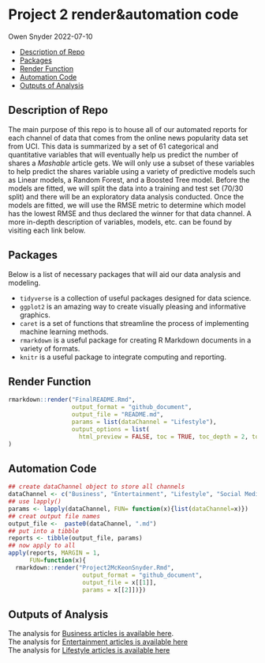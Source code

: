 Project 2 render&automation code
================
Owen Snyder
2022-07-10

-   [Description of Repo](#description-of-repo)
-   [Packages](#packages)
-   [Render Function](#render-function)
-   [Automation Code](#automation-code)
-   [Outputs of Analysis](#outputs-of-analysis)

## Description of Repo

The main purpose of this repo is to house all of our automated reports
for each channel of data that comes from the online news popularity data
set from UCI. This data is summarized by a set of 61 categorical and
quantitative variables that will eventually help us predict the number
of shares a *Mashable* article gets. We will only use a subset of these
variables to help predict the shares variable using a variety of
predictive models such as Linear models, a Random Forest, and a Boosted
Tree model. Before the models are fitted, we will split the data into a
training and test set (70/30 split) and there will be an exploratory
data analysis conducted. Once the models are fitted, we will use the
RMSE metric to determine which model has the lowest RMSE and thus
declared the winner for that data channel. A more in-depth description
of variables, models, etc. can be found by visiting each link below.

## Packages

Below is a list of necessary packages that will aid our data analysis
and modeling.

-   `tidyverse` is a collection of useful packages designed for data
    science.
-   `ggplot2` is an amazing way to create visually pleasing and
    informative graphics.
-   `caret` is a set of functions that streamline the process of
    implementing machine learning methods.
-   `rmarkdown` is a useful package for creating R Markdown documents in
    a variety of formats.
-   `knitr` is a useful package to integrate computing and reporting.

## Render Function

``` r
rmarkdown::render("FinalREADME.Rmd",
                  output_format = "github_document",
                  output_file = "README.md",
                  params = list(dataChannel = "Lifestyle"),
                  output_options = list(
                    html_preview = FALSE, toc = TRUE, toc_depth = 2, toc_float = TRUE)
)
```

## Automation Code

``` r
## create dataChannel object to store all channels
dataChannel <- c("Business", "Entertainment", "Lifestyle", "Social Media", "Tech", "World")
## use lapply()
params <- lapply(dataChannel, FUN= function(x){list(dataChannel=x)})
## creat output file names
output_file <-  paste0(dataChannel, ".md")
## put into a tibble
reports <- tibble(output_file, params)
## now apply to all
apply(reports, MARGIN = 1,
      FUN=function(x){  
  rmarkdown::render("Project2McKeonSnyder.Rmd",
                     output_format = "github_document",
                     output_file = x[[1]],
                     params = x[[2]])})
```

## Outputs of Analysis

The analysis for [Business articles is available
here](https://github.com/abmckeon/Project2McKeonSnyder/blob/main/Business.html).  
The analysis for [Entertainment articles is available
here](https://github.com/abmckeon/Project2McKeonSnyder/blob/main/Entertainment.html)  
The analysis for [Lifestyle articles is available here](Lifestyle.html)
